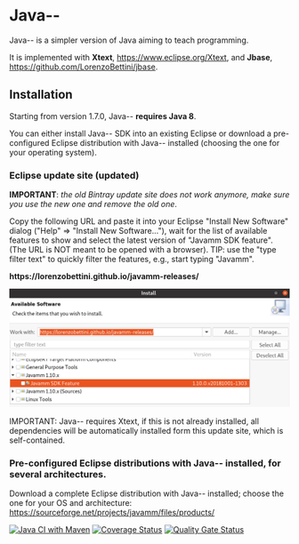 # Java--
Java-- is a simpler version of Java aiming to teach programming.

It is implemented with **Xtext**, https://www.eclipse.org/Xtext, and **Jbase**, https://github.com/LorenzoBettini/jbase.

## Installation

Starting from version 1.7.0, Java-- **requires Java 8**.

You can either install Java-- SDK into an existing Eclipse or download a pre-configured Eclipse distribution with Java-- installed (choosing the one for your operating system).

### Eclipse update site (updated)

**IMPORTANT**: _the old Bintray update site does not work anymore, make sure you use the new one and remove the old one_.

Copy the following URL and paste it into your Eclipse "Install New Software" dialog ("Help" => "Install New Software..."), wait for the list of available features to show and select the latest version of "Javamm SDK feature". (The URL is NOT meant to be opened with a browser). TIP: use the "type filter text" to quickly filter the features, e.g., start typing "Javamm".

**https<span></span>://lorenzobettini.github.io/javamm-releases/**

![Install New Software Screenshot](images/javamm-installation.png)

IMPORTANT: Java-- requires Xtext, if this is not already installed, all dependencies will be automatically installed form this update site, which is self-contained.

### Pre-configured Eclipse distributions with Java-- installed, for several architectures.

Download a complete Eclipse distribution with Java-- installed; choose the one for your OS and architecture:
https://sourceforge.net/projects/javamm/files/products/

[![Java CI with Maven](https://github.com/LorenzoBettini/javamm/actions/workflows/maven.yml/badge.svg)](https://github.com/LorenzoBettini/javamm/actions/workflows/maven.yml) [![Coverage Status](https://coveralls.io/repos/github/LorenzoBettini/javamm/badge.svg?branch=master)](https://coveralls.io/github/LorenzoBettini/javamm?branch=master) [![Quality Gate Status](https://sonarcloud.io/api/project_badges/measure?project=javamm%3Ajavamm.releng&metric=alert_status)](https://sonarcloud.io/dashboard?id=javamm%3Ajavamm.releng)
